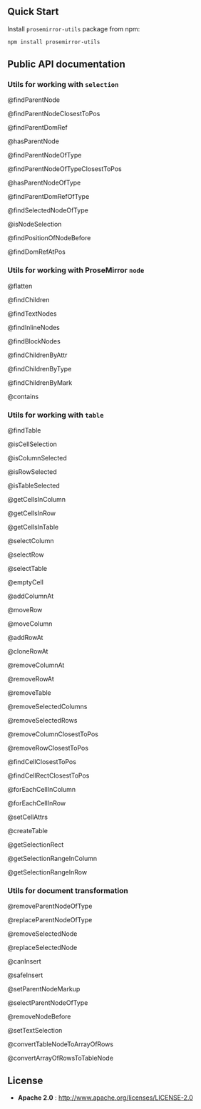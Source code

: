## Quick Start

Install `prosemirror-utils` package from npm:

```sh
npm install prosemirror-utils
```

## Public API documentation

### Utils for working with `selection`

@findParentNode

@findParentNodeClosestToPos

@findParentDomRef

@hasParentNode

@findParentNodeOfType

@findParentNodeOfTypeClosestToPos

@hasParentNodeOfType

@findParentDomRefOfType

@findSelectedNodeOfType

@isNodeSelection

@findPositionOfNodeBefore

@findDomRefAtPos

### Utils for working with ProseMirror `node`

@flatten

@findChildren

@findTextNodes

@findInlineNodes

@findBlockNodes

@findChildrenByAttr

@findChildrenByType

@findChildrenByMark

@contains

### Utils for working with `table`

@findTable

@isCellSelection

@isColumnSelected

@isRowSelected

@isTableSelected

@getCellsInColumn

@getCellsInRow

@getCellsInTable

@selectColumn

@selectRow

@selectTable

@emptyCell

@addColumnAt

@moveRow

@moveColumn

@addRowAt

@cloneRowAt

@removeColumnAt

@removeRowAt

@removeTable

@removeSelectedColumns

@removeSelectedRows

@removeColumnClosestToPos

@removeRowClosestToPos

@findCellClosestToPos

@findCellRectClosestToPos

@forEachCellInColumn

@forEachCellInRow

@setCellAttrs

@createTable

@getSelectionRect

@getSelectionRangeInColumn

@getSelectionRangeInRow

### Utils for document transformation

@removeParentNodeOfType

@replaceParentNodeOfType

@removeSelectedNode

@replaceSelectedNode

@canInsert

@safeInsert

@setParentNodeMarkup

@selectParentNodeOfType

@removeNodeBefore

@setTextSelection

@convertTableNodeToArrayOfRows

@convertArrayOfRowsToTableNode

## License

* **Apache 2.0** : http://www.apache.org/licenses/LICENSE-2.0
